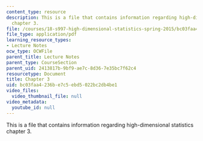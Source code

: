 ```yaml
---
content_type: resource
description: This is a file that contains information regarding high-dimensional statistics
  chapter 3.
file: /courses/18-s997-high-dimensional-statistics-spring-2015/bc03faa4236be7c5ebd5022bc2db4be1_MIT18_S997S15_Chapter3.pdf
file_type: application/pdf
learning_resource_types:
- Lecture Notes
ocw_type: OCWFile
parent_title: Lecture Notes
parent_type: CourseSection
parent_uid: 2413817b-9bf9-ae7c-8d36-7e35bc7f62c4
resourcetype: Document
title: Chapter 3
uid: bc03faa4-236b-e7c5-ebd5-022bc2db4be1
video_files:
  video_thumbnail_file: null
video_metadata:
  youtube_id: null
---
```

This is a file that contains information regarding high-dimensional statistics chapter 3.


